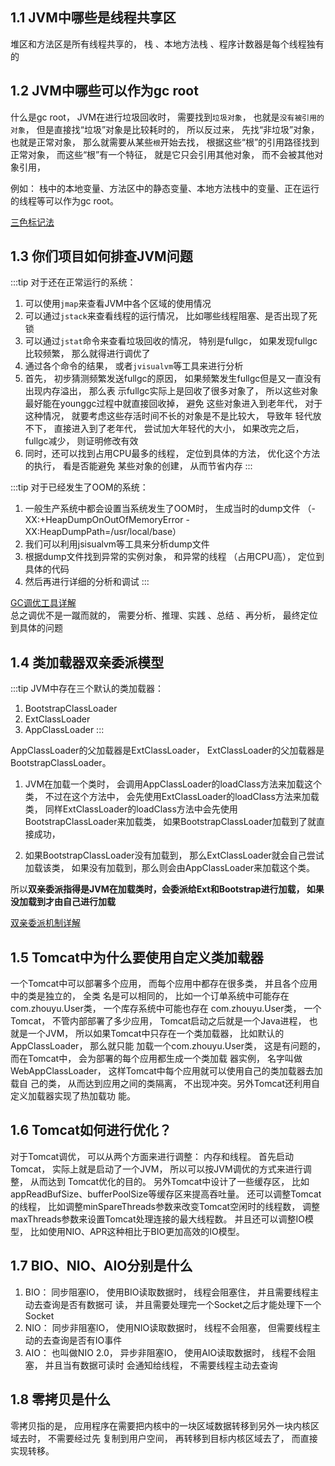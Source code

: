 
## 1.1 JVM中哪些是线程共享区
堆区和⽅法区是所有线程共享的， 栈 、本地⽅法栈 、程序计数器是每个线程独有的





## 1.2 JVM中哪些可以作为gc root
什么是gc root， JVM在进⾏垃圾回收时， 需要找到`垃圾对象`， 也就是`没有被引⽤的对象`， 但是直接找“垃圾”对象是⽐较耗时的， 所以反过来， 先找“⾮垃圾”对象， 也就是正常对象， 那么就需要从某些`根`开始去找， 根据这些“根”的引⽤路径找到正常对象， ⽽这些“根”有⼀个特征， 就是它只会引⽤其他对象， ⽽不会被其他对象引⽤， 

例如： 栈中的本地变量、⽅法区中的静态变量、本地⽅法栈中的变量、正在运⾏的线程等可以作为gc root。

<a href='http://www.tqk001.top:8081/base/JVM/%E5%9E%83%E5%9C%BE%E5%9B%9E%E6%94%B6%E5%99%A8%E4%B8%B2%E8%AE%B2%E5%8F%8A%20HostSpot%20%E7%9A%84%E7%BB%86%E8%8A%82%E5%AE%9E%E7%8E%B0-4.html#_5-1-1-%E4%B8%89%E8%89%B2%E6%A0%87%E8%AE%B0'>三色标记法</a>  

## 1.3 你们项⽬如何排查JVM问题

:::tip 对于还在正常运⾏的系统：
1. 可以使⽤`jmap`来查看JVM中各个区域的使⽤情况
2. 可以通过`jstack`来查看线程的运⾏情况， ⽐如哪些线程阻塞、是否出现了死锁
3. 可以通过`jstat`命令来查看垃圾回收的情况， 特别是fullgc， 如果发现fullgc⽐较频繁， 那么就得进⾏调优了
4. 通过各个命令的结果， 或者`jvisualvm`等⼯具来进⾏分析
5. ⾸先， 初步猜测频繁发送fullgc的原因， 如果频繁发⽣fullgc但是⼜⼀直没有出现内存溢出， 那么表 示fullgc实际上是回收了很多对象了， 所以这些对象最好能在younggc过程中就直接回收掉， 避免  这些对象进⼊到⽼年代， 对于这种情况， 就要考虑这些存活时间不⻓的对象是不是⽐较⼤， 导致年 轻代放不下， 直接进⼊到了⽼年代， 尝试加⼤年轻代的⼤⼩， 如果改完之后， fullgc减少， 则证明修改有效
6.  同时，还可以找到占⽤CPU最多的线程， 定位到具体的⽅法， 优化这个⽅法的执⾏， 看是否能避免 某些对象的创建， 从⽽节省内存
:::

:::tip 对于已经发⽣了OOM的系统：
1. ⼀般⽣产系统中都会设置当系统发⽣了OOM时， ⽣成当时的dump⽂件 （-XX:+HeapDumpOnOutOfMemoryError -XX:HeapDumpPath=/usr/local/base）
2. 我们可以利⽤jsisualvm等⼯具来分析dump⽂件
3. 根据dump⽂件找到异常的实例对象， 和异常的线程 （占⽤CPU⾼）， 定位到具体的代码
4. 然后再进⾏详细的分析和调试
:::

<a href='http://www.tqk001.top:8081/base/JVM/GC%20%E8%B0%83%E4%BC%98%E5%B7%A5%E5%85%B7-a.html'>GC调优工具详解</a>  
总之调优不是⼀蹴⽽就的， 需要分析、推理、实践 、总结 、再分析， 最终定位到具体的问题




## 1.4 类加载器双亲委派模型

:::tip JVM中存在三个默认的类加载器：
1. BootstrapClassLoader
2. ExtClassLoader
3. AppClassLoader
:::

AppClassLoader的⽗加载器是ExtClassLoader， 
ExtClassLoader的⽗加载器是BootstrapClassLoader。

1. JVM在加载⼀个类时， 会调⽤AppClassLoader的loadClass⽅法来加载这个类， 不过在这个⽅法中， 会先使⽤ExtClassLoader的loadClass⽅法来加载类， 同样ExtClassLoader的loadClass⽅法中会先使⽤BootstrapClassLoader来加载类， 如果BootstrapClassLoader加载到了就直接成功， 

2. 如果BootstrapClassLoader没有加载到， 那么ExtClassLoader就会⾃⼰尝试加载该类， 如果没有加载到，那么则会由AppClassLoader来加载这个类。

所以**双亲委派指得是JVM在加载类时，会委派给Ext和Bootstrap进⾏加载， 如果没加载到才由⾃⼰进⾏加载**

<a href='http://www.tqk001.top:8081/base/JVM/%E7%B1%BB%E5%8A%A0%E8%BD%BD%E4%B8%8E%E7%B1%BB%E5%8A%A0%E8%BD%BD%E5%99%A8-6.html#_7-2-3-%E5%8F%8C%E4%BA%B2%E5%A7%94%E6%B4%BE%E6%9C%BA%E5%88%B6-%E9%87%8D%E7%82%B9'>双亲委派机制详解</a>  


## 1.5 Tomcat中为什么要使⽤⾃定义类加载器
⼀个Tomcat中可以部署多个应⽤， ⽽每个应⽤中都存在很多类， 并且各个应⽤中的类是独⽴的， 全类     名是可以相同的， ⽐如⼀个订单系统中可能存在com.zhouyu.User类， ⼀个库存系统中可能也存在        com.zhouyu.User类， ⼀个Tomcat， 不管内部部署了多少应⽤， Tomcat启动之后就是⼀个Java进程， 也就是⼀个JVM， 所以如果Tomcat中只存在⼀个类加载器， ⽐如默认的AppClassLoader， 那么就只能 加载⼀个com.zhouyu.User类， 这是有问题的， ⽽在Tomcat中， 会为部署的每个应⽤都⽣成⼀个类加载 器实例， 名字叫做WebAppClassLoader， 这样Tomcat中每个应⽤就可以使⽤⾃⼰的类加载器去加载⾃  ⼰的类， 从⽽达到应⽤之间的类隔离， 不出现冲突。另外Tomcat还利⽤⾃定义加载器实现了热加载功   能。


## 1.6 Tomcat如何进⾏优化？
对于Tomcat调优， 可以从两个⽅⾯来进⾏调整：  内存和线程。
⾸先启动Tomcat， 实际上就是启动了⼀个JVM， 所以可以按JVM调优的⽅式来进⾏调整， 从⽽达到 Tomcat优化的⽬的。
另外Tomcat中设计了⼀些缓存区， ⽐如appReadBufSize、bufferPoolSize等缓存区来提⾼吞吐量。 还可以调整Tomcat的线程， ⽐如调整minSpareThreads参数来改变Tomcat空闲时的线程数， 调整       maxThreads参数来设置Tomcat处理连接的最⼤线程数。
并且还可以调整IO模型， ⽐如使⽤NIO、APR这种相⽐于BIO更加⾼效的IO模型。


## 1.7 BIO、NIO、AIO分别是什么
1. BIO：  同步阻塞IO， 使⽤BIO读取数据时， 线程会阻塞住， 并且需要线程主动去查询是否有数据可 读， 并且需要处理完⼀个Socket之后才能处理下⼀个Socket
2. NIO： 同步⾮阻塞IO， 使⽤NIO读取数据时， 线程不会阻塞， 但需要线程主动的去查询是否有IO事件
3. AIO：  也叫做NIO 2.0， 异步⾮阻塞IO， 使⽤AIO读取数据时， 线程不会阻塞， 并且当有数据可读时 会通知给线程， 不需要线程主动去查询



## 1.8 零拷⻉是什么
零拷⻉指的是， 应⽤程序在需要把内核中的⼀块区域数据转移到另外⼀块内核区域去时， 不需要经过先 复制到⽤户空间， 再转移到⽬标内核区域去了， ⽽直接实现转移。